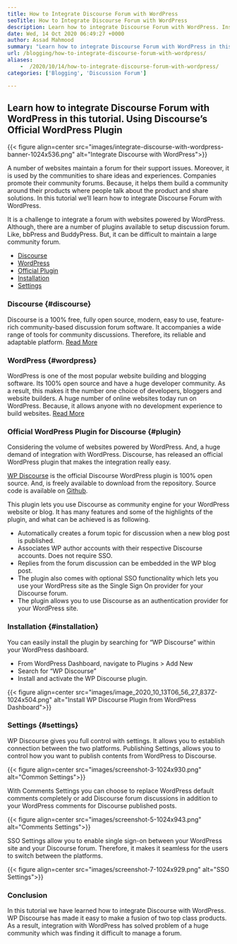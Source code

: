 ```yaml
---
title: How to Integrate Discourse Forum with WordPress
seoTitle: How to Integrate Discourse Forum with WordPress
description: Learn how to integrate Discourse Forum with WordPress. Installation and Configuration of Discourse official plugin for WordPress.
date: Wed, 14 Oct 2020 06:49:27 +0000
author: Assad Mahmood
summary: "Learn how to integrate Discourse Forum with WordPress in this tutorial. Using Discourse's Official WordPress Plugin"
url: /blogging/how-to-integrate-discourse-forum-with-wordpress/
aliases: 
    -  /2020/10/14/how-to-integrate-discourse-forum-with-wordpress/
categories: ['Blogging', 'Discussion Forum']

---
```

## Learn how to integrate Discourse Forum with WordPress in this tutorial. Using Discourse’s Official WordPress Plugin

{{< figure align=center src="images/integrate-discourse-with-wordpress-banner-1024x536.png" alt="Integrate Discourse with WordPress">}}  

A number of websites maintain a forum for their support issues. Moreover, it is used by the communities to share ideas and experiences. Companies promote their community forums. Because, it helps them build a community around their products where people talk about the product and share solutions. In this tutorial we’ll learn how to integrate Discourse Forum with WordPress.

It is a challenge to integrate a forum with websites powered by WordPress. Although, there are a number of plugins available to setup discussion forum. Like, bbPress and BuddyPress. But, it can be difficult to maintain a large community forum. 

  * [Discourse][1]
  * [WordPress][2]
  * [Official Plugin][3]
  * [Installation][4]
  * [Settings][5]

### Discourse {#discourse}

Discourse is a 100% free, fully open source, modern, easy to use, feature-rich community-based discussion forum software. It accompanies a wide range of tools for community discussions. Therefore, its reliable and adaptable platform. [Read More][6]

### WordPress {#wordpress}

WordPress is one of the most popular website building and blogging software. Its 100% open source and have a huge developer community. As a result, this makes it the number one choice of developers, bloggers and website builders. A huge number of online websites today run on WordPress. Because, it allows anyone with no development experience to build websites. [Read More][7]

### Official WordPress Plugin for Discourse {#plugin}

Considering the volume of websites powered by WordPress. And, a huge demand of integration with WordPress. Discourse, has released an official WordPress plugin that makes the integration really easy.

[WP Discourse][8] is the official Discourse WordPress plugin is 100% open source. And, is freely available to download from the repository. Source code is available on [Github][9].

This plugin lets you use Discourse as community engine for your WordPress website or blog. It has many features and some of the highlights of the plugin, and what can be achieved is as following.

  * Automatically creates a forum topic for discussion when a new blog post is published.
  * Associates WP author accounts with their respective Discourse accounts. Does not require SSO.
  * Replies from the forum discussion can be embedded in the WP blog post.
  * The plugin also comes with optional SSO functionality which lets you use your WordPress site as the Single Sign On provider for your Discourse forum.
  * The plugin allows you to use Discourse as an authentication provider for your WordPress site.

### Installation {#installation}

You can easily install the plugin by searching for “WP Discourse” within your WordPress dashboard.

  * From WordPress Dashboard, navigate to Plugins > Add New
  * Search for “WP Discourse”
  * Install and activate the WP Discourse plugin.

{{< figure align=center src="images/image_2020_10_13T06_56_27_837Z-1024x504.png" alt="Install WP Discourse Plugin from WordPress Dashboard">}}  

### Settings {#settings}

WP Discourse gives you full control with settings. It allows you to establish connection between the two platforms. Publishing Settings, allows you to control how you want to publish contents from WordPress to Discourse.

{{< figure align=center src="images/screenshot-3-1024x930.png" alt="Common Settings">}}  

With Comments Settings you can choose to replace WordPress default comments completely or add Discourse forum discussions in addition to your WordPress comments for Discourse published posts.

{{< figure align=center src="images/screenshot-5-1024x943.png" alt="Comments Settings">}}  

SSO Settings allow you to enable single sign-on between your WordPress site and your Discourse forum. Therefore, it makes it seamless for the users to switch between the platforms.

<div class="is-layout-flow wp-block-group">
  <div class="wp-block-group__inner-container">
    {{< figure align=center src="images/screenshot-7-1024x929.png" alt="SSO Settings">}}
  </div>
</div>

### Conclusion

In this tutorial we have learned how to integrate Discourse with WordPress. WP Discourse has made it easy to make a fusion of two top class products. As a result, integration with WordPress has solved problem of a huge community which was finding it difficult to manage a forum.

 [1]: #discourse
 [2]: #wordpress
 [3]: #plugin
 [4]: #installation
 [5]: #settings
 [6]: https://products.containerize.com/discussion-forum/discourse
 [7]: https://products.containerize.com/blogging/wordpress
 [8]: https://wordpress.org/plugins/wp-discourse/
 [9]: https://github.com/discourse/wp-discourse